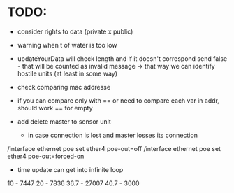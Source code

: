 # TODO:
+ consider rights to data (private x public)
+ warning when t of water is too low

+ updateYourData will check length and if it doesn't correspond send false - that will be counted as invalid message -> that way we can identify hostile units (at least in some way)
+ check comparing mac addresse
+ if you can compare only with == or need to compare each var in addr, should work == for empty

+ add delete master to sensor unit
	+ in case connection is lost and master losses its connection


/interface ethernet poe set ether4 poe-out=off
/interface ethernet poe set ether4 poe-out=forced-on

+ time update can get into infinite loop

10 - 7447
20 - 7836
36.7 - 27007
40.7 - 3000

